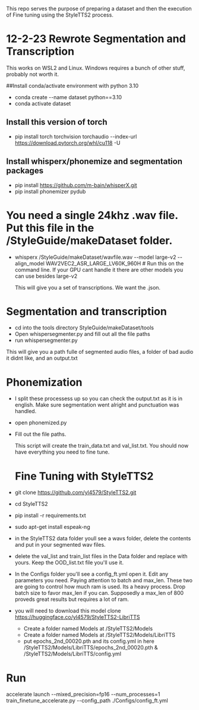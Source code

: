 This repo serves the purpose of preparing a dataset and then the execution of Fine tuning using the StyleTTS2 process.

# 12-2-23 Rewrote Segmentation and Transcription

This works on WSL2 and Linux. Windows requires a bunch of other stuff, probably not worth it.

##Install conda/activate environment with python 3.10

- conda create --name dataset python==3.10
- conda activate dataset

## Install this version of torch
- pip install torch torchvision torchaudio --index-url https://download.pytorch.org/whl/cu118 -U

## Install whisperx/phonemize and segmentation packages
- pip install https://github.com/m-bain/whisperX.git
- pip install phonemizer pydub


# You need a single 24khz .wav file. Put this file in the /StyleGuide/makeDataset folder.

- whisperx /StyleGuide/makeDataset/wavfile.wav --model large-v2 --align_model WAV2VEC2_ASR_LARGE_LV60K_960H  # Run this on the command line. If your GPU cant handle it there are other models you can use besides large-v2

  This will give you a set of transcriptions. We want the .json.

# Segmentation and transcription

- cd into the tools directory StyleGuide/makeDataset/tools
- Open whispersegmenter.py and fill out all the file paths
- run whispersegmenter.py

This will give you a path fulle of segmented audio files, a folder of bad audio it didnt like, and an output.txt

# Phonemization

- I split these processess up so you can check the output.txt as it is in english. Make sure segmentation went alright and punctuation was handled.
- open phonemized.py
- Fill out the file paths.

  This script will create the train_data.txt and val_list.txt. You should now have everything you need to fine tune.

  # Fine Tuning with StyleTTS2

- git clone https://github.com/yl4579/StyleTTS2.git
- cd StyleTTS2
- pip install -r requirements.txt
- sudo apt-get install espeak-ng

- in the StyleTTS2 data folder youll see a wavs folder, delete the contents and put in your segmented wav files.
- delete the val_list and train_list files in the Data folder and replace with yours. Keep the OOD_list.txt file you'll use it.
- In the Configs folder you'll see a config_ft.yml open it. Edit any parameters you need. Paying attention to batch and max_len. These two are going to control how much ram is used. Its a heavy process. Drop batch size to favor max_len if you can. Supposedly a max_len of 800 proveds great results but requires a lot of ram.
- you will need to download this model clone https://huggingface.co/yl4579/StyleTTS2-LibriTTS
    - Create a folder named Models at /StyleTTS2/Models
    - Create a folder named Models at /StyleTTS2/Models/LibriTTS     
    - put epochs_2nd_00020.pth and its config.yml in here /StyleTTS2/Models/LibriTTS/epochs_2nd_00020.pth & /StyleTTS2/Models/LibriTTS/config.yml

# Run
accelerate launch --mixed_precision=fp16 --num_processes=1 train_finetune_accelerate.py --config_path ./Configs/config_ft.yml

  
